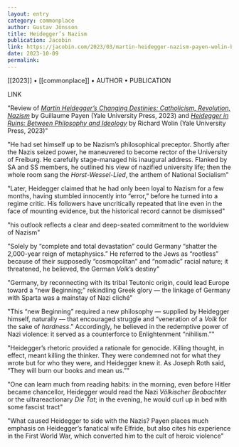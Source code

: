 ```yaml
---
layout: entry
category: commonplace
author: Gustav Jönsson
title: Heidegger’s Nazism
publication: Jacobin
link: https://jacobin.com/2023/03/martin-heidegger-nazism-payen-wolin-book-review/
date: 2023-10-09
permalink:
---
```


[[2023]] • [[commonplace]] • AUTHOR • PUBLICATION

LINK

"Review of [*Martin Heidegger’s Changing Destinies: Catholicism, Revolution, Nazism*](https://yalebooks.yale.edu/book/9780300228328/martin-heideggers-changing-destinies/) by Guillaume Payen (Yale University Press, 2023) and [*Heidegger in Ruins: Between Philosophy and Ideology*](https://yalebooks.yale.edu/book/9780300233186/heidegger-in-ruins/) by Richard Wolin (Yale University Press, 2023)"

"He had set himself up to be Nazism’s philosophical preceptor. Shortly after the Nazis seized power, he maneuvered to become rector of the University of Freiburg. He carefully stage-managed his inaugural address. Flanked by SA and SS members, he outlined his view of nazified university life; then the whole room sang the *Horst-Wessel-Lied*, the anthem of National Socialism"

"Later, Heidegger claimed that he had only been loyal to Nazism for a few months, having stumbled innocently into “error,” before he turned into a regime critic. His followers have uncritically repeated that line even in the face of mounting evidence, but the historical record cannot be dismissed"

"his outlook reflects a clear and deep-seated commitment to the worldview of Nazism"

"Solely by “complete and total devastation” could Germany “shatter the 2,000-year reign of metaphysics.” He referred to the Jews as “rootless” because of their supposedly “cosmopolitan” and “nomadic” racial nature; it threatened, he believed, the German *Volk*’s destiny"

"Germany, by reconnecting with its tribal Teutonic origin, could lead Europe toward a “new Beginning;” rekindling Greek glory — the linkage of Germany with Sparta was a mainstay of Nazi cliché"

"This “new Beginning” required a new philosophy — supplied by Heidegger himself, naturally — that encouraged struggle and “veneration of a *Volk* for the sake of *hardness*.” Accordingly, he believed in the redemptive power of Nazi violence: it served as a counterforce to Enlightenment “nihilism.”"

"Heidegger’s rhetoric provided a rationale for genocide. Killing thought, in effect, meant killing the thinker. They were condemned not for what they wrote but for who they were, and Heidegger knew it. As Joseph Roth said, “They will burn our books and mean us.”"

"One can learn much from reading habits: in the morning, even before Hitler became chancellor, Heidegger would read the Nazi *Völkischer Beobachter* or the ultrareactionary *Die Tat*; in the evening, he would curl up in bed with some fascist tract"

"What caused Heidegger to side with the Nazis? Payen places much emphasis on Heidegger’s fanatical wife Elfride, but also cites his experience in the First World War, which converted him to the cult of heroic violence"
